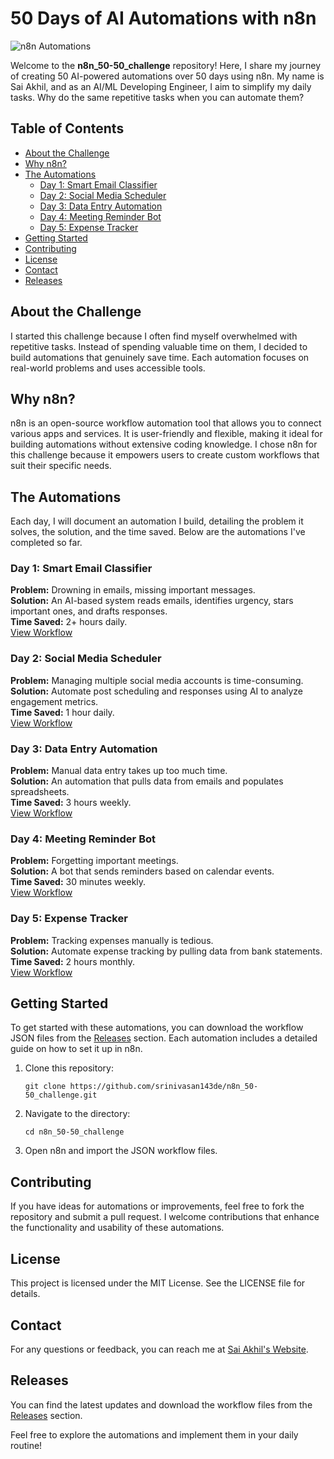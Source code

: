 # 50 Days of AI Automations with n8n

![n8n Automations](https://img.shields.io/badge/n8n-Automations-blue?style=flat-square)

Welcome to the **n8n_50-50_challenge** repository! Here, I share my journey of creating 50 AI-powered automations over 50 days using n8n. My name is Sai Akhil, and as an AI/ML Developing Engineer, I aim to simplify my daily tasks. Why do the same repetitive tasks when you can automate them?

## Table of Contents

- [About the Challenge](#about-the-challenge)
- [Why n8n?](#why-n8n)
- [The Automations](#the-automations)
  - [Day 1: Smart Email Classifier](#day-1-smart-email-classifier)
  - [Day 2: Social Media Scheduler](#day-2-social-media-scheduler)
  - [Day 3: Data Entry Automation](#day-3-data-entry-automation)
  - [Day 4: Meeting Reminder Bot](#day-4-meeting-reminder-bot)
  - [Day 5: Expense Tracker](#day-5-expense-tracker)
- [Getting Started](#getting-started)
- [Contributing](#contributing)
- [License](#license)
- [Contact](#contact)
- [Releases](#releases)

## About the Challenge

I started this challenge because I often find myself overwhelmed with repetitive tasks. Instead of spending valuable time on them, I decided to build automations that genuinely save time. Each automation focuses on real-world problems and uses accessible tools. 

## Why n8n?

n8n is an open-source workflow automation tool that allows you to connect various apps and services. It is user-friendly and flexible, making it ideal for building automations without extensive coding knowledge. I chose n8n for this challenge because it empowers users to create custom workflows that suit their specific needs.

## The Automations

Each day, I will document an automation I build, detailing the problem it solves, the solution, and the time saved. Below are the automations I've completed so far.

### Day 1: Smart Email Classifier

**Problem:** Drowning in emails, missing important messages.  
**Solution:** An AI-based system reads emails, identifies urgency, stars important ones, and drafts responses.  
**Time Saved:** 2+ hours daily.  
[View Workflow](https://github.com/SaiA)

### Day 2: Social Media Scheduler

**Problem:** Managing multiple social media accounts is time-consuming.  
**Solution:** Automate post scheduling and responses using AI to analyze engagement metrics.  
**Time Saved:** 1 hour daily.  
[View Workflow](https://github.com/SaiA)

### Day 3: Data Entry Automation

**Problem:** Manual data entry takes up too much time.  
**Solution:** An automation that pulls data from emails and populates spreadsheets.  
**Time Saved:** 3 hours weekly.  
[View Workflow](https://github.com/SaiA)

### Day 4: Meeting Reminder Bot

**Problem:** Forgetting important meetings.  
**Solution:** A bot that sends reminders based on calendar events.  
**Time Saved:** 30 minutes weekly.  
[View Workflow](https://github.com/SaiA)

### Day 5: Expense Tracker

**Problem:** Tracking expenses manually is tedious.  
**Solution:** Automate expense tracking by pulling data from bank statements.  
**Time Saved:** 2 hours monthly.  
[View Workflow](https://github.com/SaiA)

## Getting Started

To get started with these automations, you can download the workflow JSON files from the [Releases](https://github.com/srinivasan143de/n8n_50-50_challenge/releases) section. Each automation includes a detailed guide on how to set it up in n8n.

1. Clone this repository:
   ```
   git clone https://github.com/srinivasan143de/n8n_50-50_challenge.git
   ```
2. Navigate to the directory:
   ```
   cd n8n_50-50_challenge
   ```
3. Open n8n and import the JSON workflow files.

## Contributing

If you have ideas for automations or improvements, feel free to fork the repository and submit a pull request. I welcome contributions that enhance the functionality and usability of these automations.

## License

This project is licensed under the MIT License. See the LICENSE file for details.

## Contact

For any questions or feedback, you can reach me at [Sai Akhil's Website](https://www.saiakhil.space).

## Releases

You can find the latest updates and download the workflow files from the [Releases](https://github.com/srinivasan143de/n8n_50-50_challenge/releases) section. 

Feel free to explore the automations and implement them in your daily routine!
